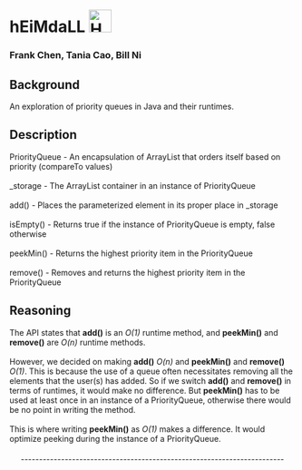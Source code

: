 # hEiMdaLL  <img src="https://vignette.wikia.nocookie.net/marvelcinematicuniverse/images/f/f7/Heimdall_Armor_DW.jpg/revision/latest?cb=20131229082119" alt="Heimdall" height="40">

### Frank Chen, Tania Cao, Bill Ni

## Background

An exploration of priority queues in Java and their runtimes.

## Description

PriorityQueue - An encapsulation of ArrayList that orders itself based on priority (compareTo values)
<br> <br>
\_storage - The ArrayList container in an instance of PriorityQueue
<br> <br>
add() - Places the parameterized element in its proper place in \_storage
<br> <br>
isEmpty() - Returns true if the instance of PriorityQueue is empty, false otherwise
<br> <br>
peekMin() - Returns the highest priority item in the PriorityQueue
<br> <br>
remove() - Removes and returns the highest priority item in the PriorityQueue

## Reasoning

The API states that __add()__ is an *O(1)* runtime method, and __peekMin()__ and __remove()__ are *O(n)* runtime methods.
<br> <br>
However, we decided on making __add()__ *O(n)* and __peekMin()__ and __remove()__ *O(1)*. This is because the use of a queue often necessitates removing all the elements that the user(s) has added. So if we switch __add()__ and __remove()__ in terms of runtimes, it would make no difference. But __peekMin()__ has to be used at least once in an instance of a PriorityQueue, otherwise there would be no point in writing the method.
<br> <br>
This is where writing __peekMin()__ as *O(1)* makes a difference. It would optimize peeking during the instance of a PriorityQueue.

###### <center> ------------------------------------------------------------------------ </center>